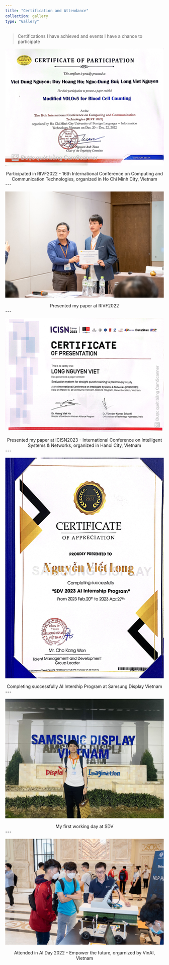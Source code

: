 ```yaml
---
title: "Certification and Attendance"
collection: gallery
type: "Gallery"
---
```


> Certifications I have achieved and events I have a chance to participate


<p align="center">
  <img src="/images/gallery/C&A/1.jpg">
</p>

<center>
Participated in RIVF2022 - 16th International Conference on Computing and Communication Technologies, organized in Ho Chi Minh City, Vietnam
</center>
---

<p align="center">
  <img src="/images/gallery/C&A/2.jpg">
</p>

<center>
Presented my paper at RIVF2022
</center>
---

<p align="center">
  <img src="/images/gallery/C&A/3.jpg">
</p>

<center>
Presented my paper at ICISN2023 - International Conference on Intelligent Systems & Networks, organized in Hanoi City, Vietnam
</center>
---

<p align="center">
  <img src="/images/gallery/C&A/4.jpg">
</p>

<center>
Completing successfully AI Intership Program at Samsung Display Vietnam 
</center>
---

<p align="center">
  <img src="/images/gallery/C&A/5.jpg">
</p>

<center>
My first working day at SDV
</center>
---

<p align="center">
  <img src="/images/gallery/C&A/6.jpg">
</p>

<center>
Attended in AI Day 2022 - Empower the future, orgarnized by VinAI, Vietnam 
</center>

